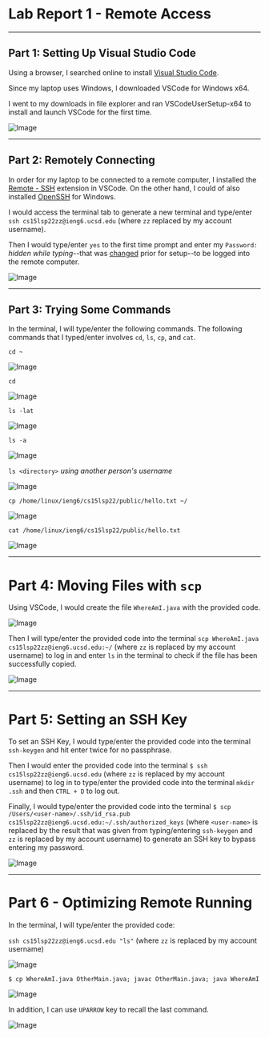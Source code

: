 # Lab Report 1 - Remote Access
***
## Part 1: Setting Up Visual Studio Code
Using a browser, I searched online to install [Visual Studio Code](https://code.visualstudio.com/).

Since my laptop uses Windows, I downloaded VSCode for Windows x64.

I went to my downloads in file explorer and ran VSCodeUserSetup-x64 to install and launch VSCode for the first time.

![Image](https://raw.githubusercontent.com/JSN3/cse15l-lab-reports/main/Lab%201%20-%20Part%201.png)

***
## Part 2: Remotely Connecting
In order for my laptop to be connected to a remote computer, I installed the [Remote - SSH](https://marketplace.visualstudio.com/items?itemName=ms-vscode-remote.remote-ssh) extension in VSCode. On the other hand, I could of also installed [OpenSSH](https://docs.microsoft.com/en-us/windows-server/administration/openssh/openssh_install_firstuse) for Windows.

I would access the terminal tab to generate a new terminal and type/enter `ssh cs15lsp22zz@ieng6.ucsd.edu` (where `zz` replaced by my account username).

Then I would type/enter `yes` to the first time prompt and enter my `Password:` _hidden while typing_--that was [changed](https://sdacs.ucsd.edu/~icc/index.php) prior for setup--to be logged into the remote computer.

![Image](https://raw.githubusercontent.com/JSN3/cse15l-lab-reports/main/Lab%201%20-%20Part%203.png)

***
## Part 3: Trying Some Commands
In the terminal, I will type/enter the following commands.
The following commands that I typed/enter involves `cd`, `ls`, `cp`, and `cat`.

`cd ~`

![Image](https://raw.githubusercontent.com/JSN3/cse15l-lab-reports/main/Lab%201%20-%20Part%204a.png)

`cd`

![Image](https://raw.githubusercontent.com/JSN3/cse15l-lab-reports/main/Lab%201%20-%20Part%204b.png)

`ls -lat`

![Image](https://raw.githubusercontent.com/JSN3/cse15l-lab-reports/main/Lab%201%20-%20Part%204c.png)

`ls -a`

![Image](https://raw.githubusercontent.com/JSN3/cse15l-lab-reports/main/Lab%201%20-%20Part%204d.png)

`ls <directory>` _using another person's username_

![Image](https://raw.githubusercontent.com/JSN3/cse15l-lab-reports/main/Lab%201%20-%20Part%204e.png)

`cp /home/linux/ieng6/cs15lsp22/public/hello.txt ~/`

![Image](https://raw.githubusercontent.com/JSN3/cse15l-lab-reports/main/Lab%201%20-%20Part%204f.png)

`cat /home/linux/ieng6/cs15lsp22/public/hello.txt`

![Image](https://raw.githubusercontent.com/JSN3/cse15l-lab-reports/main/Lab%201%20-%20Part4g.png)

***
# Part 4: Moving Files with `scp`
Using VSCode, I would create the file `WhereAmI.java` with the provided code.

![Image](https://raw.githubusercontent.com/JSN3/cse15l-lab-reports/main/Lab%201%20-%20Part%205a.png)

Then I will type/enter the provided code into the terminal `scp WhereAmI.java cs15lsp22zz@ieng6.ucsd.edu:~/` (where `zz` is replaced by my account username) to log in and enter `ls` in the terminal to check if the file has been successfully copied.

![Image](https://raw.githubusercontent.com/JSN3/cse15l-lab-reports/main/Lab%201%20-%20Part%205b.png)

***
# Part 5: Setting an SSH Key
To set an SSH Key, I would type/enter the provided code into the terminal `ssh-keygen` and hit enter twice for no passphrase.

Then I would enter the provided code into the terminal `$ ssh cs15lsp22zz@ieng6.ucsd.edu` (where `zz` is replaced by my account username) to log in to type/enter the provided code into the terminal `mkdir .ssh` and then `CTRL + D` to log out.

Finally, I would type/enter the provided code into the terminal `$ scp /Users/<user-name>/.ssh/id_rsa.pub cs15lsp22zz@ieng6.ucsd.edu:~/.ssh/authorized_keys` (where `<user-name>` is replaced by the result that was given from typing/entering `ssh-keygen` and `zz` is replaced by my account username) to generate an SSH key to bypass entering my password.

![Image](https://raw.githubusercontent.com/JSN3/cse15l-lab-reports/main/Lab%201%20-%20Part%206.png)

***
# Part 6 - Optimizing Remote Running
In the terminal, I will type/enter the provided code:

`ssh cs15lsp22zz@ieng6.ucsd.edu "ls"` (where `zz` is replaced by my account username)

![Image](https://raw.githubusercontent.com/JSN3/cse15l-lab-reports/main/Lab%201%20-%20Part%207a.png)

`$ cp WhereAmI.java OtherMain.java; javac OtherMain.java; java WhereAmI`

![Image](https://raw.githubusercontent.com/JSN3/cse15l-lab-reports/main/Lab%201%20-%20Part%207b.png)

In addition, I can use `UPARROW` key to recall the last command.

![Image](https://raw.githubusercontent.com/JSN3/cse15l-lab-reports/main/Lab%201%20-%20Part%207c.png)
